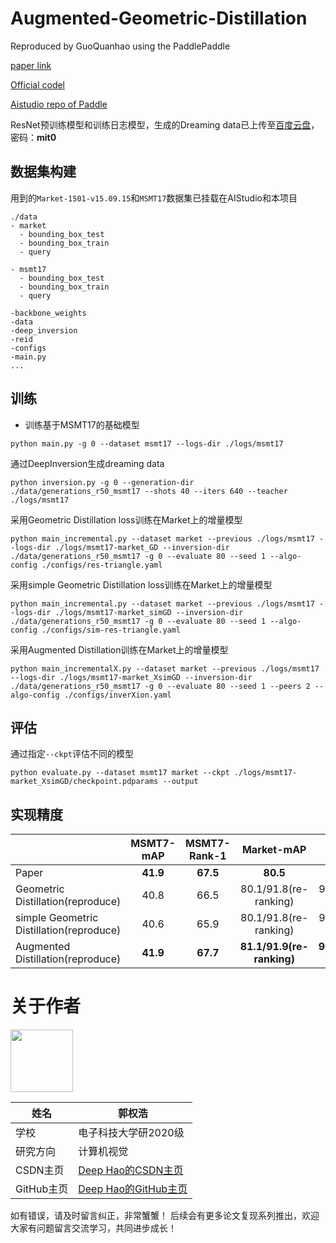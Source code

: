 # Augmented-Geometric-Distillation

Reproduced by GuoQuanhao using the PaddlePaddle

[paper link](https://openaccess.thecvf.com/content/CVPR2022/papers/Lu_Augmented_Geometric_Distillation_for_Data-Free_Incremental_Person_ReID_CVPR_2022_paper.pdf)

[Official codel](https://github.com/eddielyc/Augmented-Geometric-Distillation)

[Aistudio repo of Paddle](https://aistudio.baidu.com/aistudio/projectdetail/5010353?sUid=91289&shared=1&ts=1669543641052)

ResNet预训练模型和训练日志模型，生成的Dreaming data已上传至[百度云盘](https://pan.baidu.com/s/1jssC6c-OEJ4ZPBnJhoahWg)，密码：**mit0**

## 数据集构建
用到的`Market-1501-v15.09.15`和`MSMT17`数据集已挂载在AIStudio和本项目
```
./data
- market
  - bounding_box_test
  - bounding_box_train
  - query
 
- msmt17
  - bounding_box_test
  - bounding_box_train
  - query
```

```
-backbone_weights
-data
-deep_inversion
-reid
-configs
-main.py
...
```

## 训练
 - 训练基于MSMT17的基础模型
```
python main.py -g 0 --dataset msmt17 --logs-dir ./logs/msmt17
```

通过DeepInversion生成dreaming data
```
python inversion.py -g 0 --generation-dir ./data/generations_r50_msmt17 --shots 40 --iters 640 --teacher ./logs/msmt17
```

采用Geometric Distillation loss训练在Market上的增量模型
```
python main_incremental.py --dataset market --previous ./logs/msmt17 --logs-dir ./logs/msmt17-market_GD --inversion-dir ./data/generations_r50_msmt17 -g 0 --evaluate 80 --seed 1 --algo-config ./configs/res-triangle.yaml
```

采用simple Geometric Distillation loss训练在Market上的增量模型
```
python main_incremental.py --dataset market --previous ./logs/msmt17 --logs-dir ./logs/msmt17-market_simGD --inversion-dir ./data/generations_r50_msmt17 -g 0 --evaluate 80 --seed 1 --algo-config ./configs/sim-res-triangle.yaml
```

采用Augmented Distillation训练在Market上的增量模型
```
python main_incrementalX.py --dataset market --previous ./logs/msmt17 --logs-dir ./logs/msmt17-market_XsimGD --inversion-dir ./data/generations_r50_msmt17 -g 0 --evaluate 80 --seed 1 --peers 2 --algo-config ./configs/inverXion.yaml
```

## 评估
通过指定`--ckpt`评估不同的模型
```
python evaluate.py --dataset msmt17 market --ckpt ./logs/msmt17-market_XsimGD/checkpoint.pdparams --output
```

## 实现精度

|  | MSMT7-mAP | MSMT7-Rank-1 |Market-mAP | Market-Rank-1|
|:-|:-:|:-:|:-:|:-:|
| Paper | **41.9** | **67.5** | **80.5** | **91.9** |
| Geometric Distillation(reproduce) | 40.8 | 66.5 | 80.1/91.8(re-ranking) | 92.0/94.4(re-ranking)|
| simple Geometric Distillation(reproduce) | 40.6 | 65.9 | 80.1/91.8(re-ranking) | 92.3/93.8(re-ranking) |
| Augmented Distillation(reproduce) | **41.9** | **67.7** | **81.1/91.9(re-ranking)** | **92.4/94.2(re-ranking)**|

# **关于作者**
<img src="https://ai-studio-static-online.cdn.bcebos.com/cb9a1e29b78b43699f04bde668d4fc534aa68085ba324f3fbcb414f099b5a042" width="100"/>

| 姓名        |  郭权浩                           |
| --------     | -------- | 
| 学校        | 电子科技大学研2020级     | 
| 研究方向     | 计算机视觉             | 
| CSDN主页        | [Deep Hao的CSDN主页](https://blog.csdn.net/qq_39567427?spm=1000.2115.3001.5343) |
| GitHub主页        | [Deep Hao的GitHub主页](https://github.com/GuoQuanhao) |
如有错误，请及时留言纠正，非常蟹蟹！
后续会有更多论文复现系列推出，欢迎大家有问题留言交流学习，共同进步成长！
